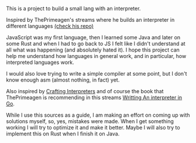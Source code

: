 This is a project to build a small lang with an interpreter. 

Inspired by ThePrimeagen's streams where he builds an interpreter in different languages [(check his repo)](https://github.com/ThePrimeagen/ts-rust-zig-deez/)

JavaScript was my first language, then I learned some Java and later on some Rust and when I had to go back to JS I felt like I didn't understand at all what was happening (and absolutely hated it).
I hope this project can help me understand how languages in general work, and in particular, how interpreted languages work.

I would also love trying to write a simple compiler at some point, but I don't know enough asm (almost nothing, in fact) yet.

Also inspired by [Crafting Interpreters](https://craftinginterpreters.com/) and of course the book that ThePrimeagen is recommending in this streams [Writting An interpreter in Go](https://interpreterbook.com/).

While I use this sources as a guide, I am making an effort on coming up with solutions myself, so, yes, mistakes were made. When I get something working I will try to optimize it and make it better.
Maybe I will also try to implement this on Rust when I finish it on Java.
